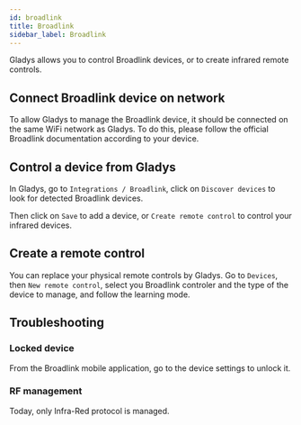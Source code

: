 ```yaml
---
id: broadlink
title: Broadlink
sidebar_label: Broadlink
---
```


Gladys allows you to control Broadlink devices, or to create infrared remote controls.

## Connect Broadlink device on network

To allow Gladys to manage the Broadlink device, it should be connected on the same WiFi network as Gladys.
To do this, please follow the official Broadlink documentation according to your device.

## Control a device from Gladys

In Gladys, go to `Integrations / Broadlink`, click on `Discover devices` to look for detected Broadlink devices.

Then click on `Save` to add a device, or `Create remote control` to control your infrared devices.

## Create a remote control

You can replace your physical remote controls by Gladys.
Go to `Devices`, then `New remote control`, select you Broadlink controler and the type of the device to manage, and follow the learning mode.

## Troubleshooting

### Locked device

From the Broadlink mobile application, go to the device settings to unlock it.

### RF management

Today, only Infra-Red protocol is managed.
